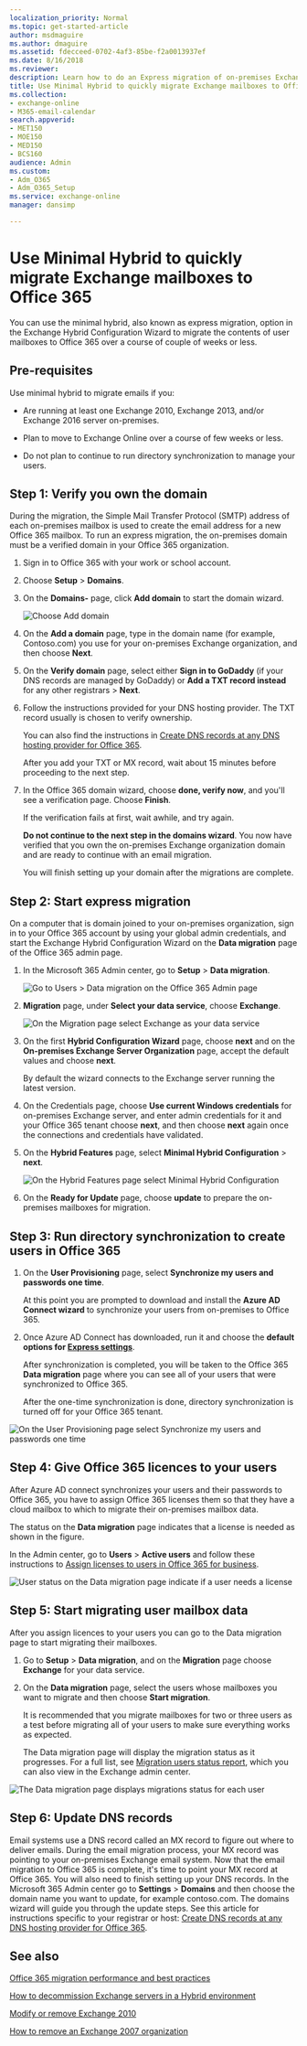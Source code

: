 ```yaml
---
localization_priority: Normal
ms.topic: get-started-article
author: msdmaguire
ms.author: dmaguire
ms.assetid: fdecceed-0702-4af3-85be-f2a0013937ef
ms.date: 8/16/2018
ms.reviewer: 
description: Learn how to do an Express migration of on-premises Exchange mailboxes to Office 365..
title: Use Minimal Hybrid to quickly migrate Exchange mailboxes to Office 365
ms.collection: 
- exchange-online
- M365-email-calendar
search.appverid:
- MET150
- MOE150
- MED150
- BCS160
audience: Admin
ms.custom:
- Adm_O365
- Adm_O365_Setup
ms.service: exchange-online
manager: dansimp

---
```


# Use Minimal Hybrid to quickly migrate Exchange mailboxes to Office 365

You can use the minimal hybrid, also known as express migration, option in the Exchange Hybrid Configuration Wizard to migrate the contents of user mailboxes to Office 365 over a course of couple of weeks or less.

## Pre-requisites

Use minimal hybrid to migrate emails if you:

-  Are running at least one Exchange 2010, Exchange 2013, and/or Exchange 2016 server on-premises.

- Plan to move to Exchange Online over a course of few weeks or less.

- Do not plan to continue to run directory synchronization to manage your users.

## Step 1: Verify you own the domain
<a name="VerifyDomain"> </a>

During the migration, the Simple Mail Transfer Protocol (SMTP) address of each on-premises mailbox is used to create the email address for a new Office 365 mailbox. To run an express migration, the on-premises domain must be a verified domain in your Office 365 organization.

1. Sign in to Office 365 with your work or school account.

2. Choose **Setup** \> **Domains**.

3. On the **Domains-** page, click **Add domain** to start the domain wizard.

    ![Choose Add domain](media/b0267b62-3f20-4c76-be75-40f9c2274433.png)

4. On the **Add a domain** page, type in the domain name (for example, Contoso.com) you use for your on-premises Exchange organization, and then choose **Next**.

5. On the **Verify domain** page, select either **Sign in to GoDaddy** (if your DNS records are managed by GoDaddy) or **Add a TXT record instead** for any other registrars \> **Next**.

6. Follow the instructions provided for your DNS hosting provider. The TXT record usually is chosen to verify ownership.

    You can also find the instructions in [Create DNS records at any DNS hosting provider for Office 365](https://support.office.com/article/7b7b075d-79f9-4e37-8a9e-fb60c1d95166).

    After you add your TXT or MX record, wait about 15 minutes before proceeding to the next step.

7. In the Office 365 domain wizard, choose **done, verify now**, and you'll see a verification page. Choose **Finish**.

    If the verification fails at first, wait awhile, and try again.

    **Do not continue to the next step in the domains wizard**. You now have verified that you own the on-premises Exchange organization domain and are ready to continue with an email migration.

    You will finish setting up your domain after the migrations are complete.

## Step 2: Start express migration
<a name="Initiate"> </a>

On a computer that is domain joined to your on-premises organization, sign in to your Office 365 account by using your global admin credentials, and start the Exchange Hybrid Configuration Wizard on the **Data migration** page of the Office 365 admin page.

1. In the Microsoft 365 Admin center, go to **Setup** \> **Data migration**.

    ![Go to Users \> Data migration on the Office 365 Admin page](media/95477fe8-d213-462d-bd77-a00e2354234b.png)

2. **Migration** page, under **Select your data service**, choose **Exchange**.

    ![On the Migration page select Exchange as your data service](media/f8fe6289-9aa6-4bbe-9a8f-0f424405c0e6.png)

3. On the first **Hybrid Configuration Wizard** page, choose **next** and on the **On-premises Exchange Server Organization** page, accept the default values and choose **next**.

    By default the wizard connects to the Exchange server running the latest version.

4. On the Credentials page, choose **Use current Windows credentials** for on-premises Exchange server, and enter admin credentials for it and your Office 365 tenant choose **next**, and then choose **next** again once the connections and credentials have validated.

5. On the **Hybrid Features** page, select **Minimal Hybrid Configuration** \> **next**.

    ![On the Hybrid Features page select Minimal Hybrid Configuration](media/40e3c3b9-5a95-4226-835f-eb99a23f9c18.png)

6. On the **Ready for Update** page, choose **update** to prepare the on-premises mailboxes for migration.

## Step 3: Run directory synchronization to create users in Office 365
<a name="dirsync"> </a>

1. On the **User Provisioning** page, select **Synchronize my users and passwords one time**.

    At this point you are prompted to download and install the **Azure AD Connect wizard** to synchronize your users from on-premises to Office 365.

2. Once Azure AD Connect has downloaded, run it and choose the **default options for [Express settings](https://go.microsoft.com/fwlink/p/?LinkID=698537)**.

    After synchronization is completed, you will be taken to the Office 365 **Data migration** page where you can see all of your users that were synchronized to Office 365.

    After the one-time synchronization is done, directory synchronization is turned off for your Office 365 tenant.

![On the User Provisioning page select Synchronize my users and passwords one time](media/8595f8d4-70d1-48f9-8e20-5106936dc148.png)

## Step 4: Give Office 365 licences to your users
<a name="licences"> </a>

After Azure AD connect synchronizes your users and their passwords to Office 365, you have to assign Office 365 licenses them so that they have a cloud mailbox to which to migrate their on-premises mailbox data.

The status on the **Data migration** page indicates that a license is needed as shown in the figure.

In the Admin center, go to **Users** \> **Active users** and follow these instructions to [Assign licenses to users in Office 365 for business](https://support.office.com/article/997596b5-4173-4627-b915-36abac6786dc).

![User status on the Data migration page indicate if a user needs a license](media/f0f211f2-be43-493e-bf6b-e9279c76d03e.png)

## Step 5: Start migrating user mailbox data
<a name="migrate"> </a>

After you assign licences to your users you can go to the Data migration page to start migrating their mailboxes.

1. Go to **Setup** \> **Data migration**, and on the **Migration** page choose **Exchange** for your data service.

2. On the **Data migration** page, select the users whose mailboxes you want to migrate and then choose **Start migration**.

    It is recommended that you migrate mailboxes for two or three users as a test before migrating all of your users to make sure everything works as expected.

    The Data migration page will display the migration status as it progresses. For a full list, see [Migration users status report](migration-users-status-report.md), which you can also view in the Exchange admin center.

![The Data migration page displays migrations status for each user](media/e4433e1f-b071-4868-9b18-1ebca0d7c21e.png)

## Step 6: Update DNS records
<a name="DNS"> </a>

Email systems use a DNS record called an MX record to figure out where to deliver emails. During the email migration process, your MX record was pointing to your on-premises Exchange email system. Now that the email migration to Office 365 is complete, it's time to point your MX record at Office 365. You will also need to finish setting up your DNS records. In the Microsoft 365 Admin center go to **Settings** \> **Domains** and then choose the domain name you want to update, for example contoso.com. The domains wizard will guide you through the update steps. See this article for instructions specific to your registrar or host: [Create DNS records at any DNS hosting provider for Office 365](https://support.office.com/article/7b7b075d-79f9-4e37-8a9e-fb60c1d95166#bkmk_add_mx).

## See also
<a name="DNS"> </a>

[Office 365 migration performance and best practices](office-365-migration-best-practices.md)

[How to decommission Exchange servers in a Hybrid environment](https://go.microsoft.com/fwlink/p/?linkid=839914)

[Modify or remove Exchange 2010](https://go.microsoft.com/fwlink/p/?LinkId=217936)

[How to remove an Exchange 2007 organization](https://go.microsoft.com/fwlink/p/?LinkID=100485)


